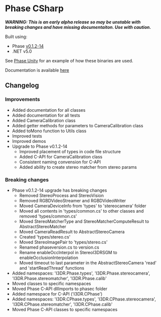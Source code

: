 # Phase CSharp
***WARNING: This is an early alpha release so may be unstable with breaking changes and have missing documentaiton. Use with caution.***

Built using:
 - Phase [v0.1.2-14](https://github.com/i3drobotics/phase/releases/tag/v0.1.2-14)
 - .NET v5.0

See [Phase Unity](https://github.com/i3drobotics/phase-unity.git) for an example of how these binaries are used.

Documentation is available [here](https://i3drobotics.github.io/phase-csharp/)

## Changelog
### Improvements
- Added documentation for all classes
- Added documentation for all tests
- Added CameraCalibration class
- Added getter methods for parameters to CameraCalibration class
- Added toMono function to Utils class
- Improved tests
- Improved demos
- Upgrade to Phase v0.1.2-14
    - Improved placement of types in code file structure
    - Added C-API for CameraCalibration class
    - Consistent naming convension for C-API
    - Added ability to create stereo matcher from stereo params

### Breaking changes
- Phase v0.1.2-14 upgrade has breaking changes
    - Removed StereoProcess and StereoVision
    - Removed RGBDVideoStreamer and RGBDVideoWriter
    - Moved CameraDeviceInfo from 'types' to 'stereocamera' folder
    - Moved all contents in 'types/common.cs' to other classes and removed 'types/common.cs'
    - Moved StereoMatcherType and StereoMatcherComputeResult to AbstractStereoMatcher
    - Moved CameraReadResult to AbstractStereoCamera
    - Created 'types/stereo.cs'
    - Moved StereoImagePair to 'types/stereo.cs'
    - Renamed phaseversion.cs to version.cs
    - Rename enableOccInterpol in StereoI3DRSGM to enableOcclusionInterpolation
    - Moved timeout to last parameter in the AbstractStereoCamera 'read' and 'startReadThread' functions
- Added namespaces: 'I3DR.Phase.types', 'I3DR.Phase.stereocamera', 'I3DR.Phase.stereomatcher', 'I3DR.Phase.calib'
- Moved classes to specific namespaces
- Moved Phase C-API dllImports to phasec folder
- Added namespace for C-API ('I3DR.CPhase')
- Added namespaces: 'I3DR.CPhase.types', 'I3DR.CPhase.stereocamera', 'I3DR.CPhase.stereomatcher', 'I3DR.CPhase.calib'
- Moved Phase C-API classes to specific namespaces